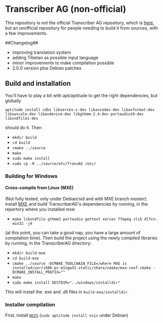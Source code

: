Transcriber AG (non-official)
===========================

This repository is _not_ the official Transcriber AG repository, which is
[here](http://transag.sourceforge.net/), but an unofficial repository for
people needing to build it from sources, with a few improvements.

##Changelog##

 * improving translation system
 * adding Tibetan as possible input language
 * minor improvements to make compilation possible
 * 2.0.0 version plus Debian patches
 
## Build and installation ##

You'll have to play a bit with apt/aptitude to get the right dependencies, but
globally

`aptitude install cdbs libxerces-c-dev libavcodec-dev libavformat-dev libswscale-dev libavdevice-dev libgtkmm-2.4-dev portaudio19-dev libsndfile1-dev`

should do it. Then

 * `mkdir build`
 * `cd build`
 * `cmake ../source`
 * `make`
 * `sudo make install`
 * `sudo cp -R ../source/etc/TransAG /etc/`



### Building for Windows ###

#### Cross-compile from Linux (MXE) ####

(Not fully tested, only under Debian/sid and with MXE branch *master*): install [MXE](http://mxe.cc/) and build TranscriberAG's dependencies by running, in the repertory where you installed mxe:

 * `make libsndfile gtkmm2 portaudio gettext xerces ffmpeg zlib dlfcn-win32 -j4`

(at this point, you can take a good nap, you have a large amount of compilation time). Then build the project using the newly compiled libraries by running, in the TranscriberAG directory:

 * `mkdir build-mxe`
 * `cd build-mxe`
 * `cmake ../source -DCMAKE_TOOLCHAIN_FILE=/where MXE is installed/usr/i686-pc-mingw32.static/share/cmake/mxe-conf.cmake -DCMAKE_INSTALL_PREFIX=""`
 * `make`
 * `sudo make install DESTDIR="../windows/installdir"`
 
This will install the .exe and .dll files in `build-mxe/installdir`.

### Installer compilation ###

First, install [`NSIS`](http://nsis.sourceforge.net/Download) (`sudo aptitude install nsis` under Debian)
